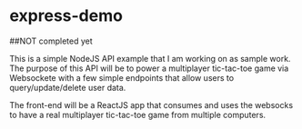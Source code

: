 # express-demo

##NOT completed yet

This is a simple NodeJS API example that I am working on as sample work.  The purpose of this API will be to power a multiplayer tic-tac-toe game via Websockete
with a few simple endpoints that allow users to query/update/delete user data.

The front-end will be a ReactJS app that consumes and uses the websocks to have a real multiplayer tic-tac-toe game from multiple computers.
